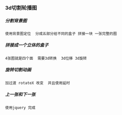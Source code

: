 ### 3d切割轮播图

##### 分割背景图
    使用背景图定位  分成五部分给不同的盒子 拼接一块 一张完整的图
##### 拼接成一个立体的盒子
    4张图就是四个面  需要3d转换  3d位移 3d旋转
##### 旋转切割动画
    加过渡 rotateX 改变  并且使用延时
##### 上一张和下一张
    使用jquery 完成    
    